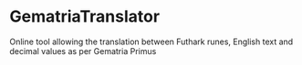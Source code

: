 # GematriaTranslator
Online tool allowing the translation between Futhark runes, English text and decimal values as per Gematria Primus
